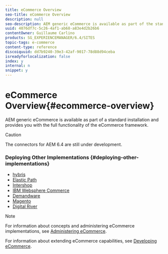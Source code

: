 ```yaml
---
title: eCommerce Overview
seo-title: eCommerce Overview
description: null
seo-description: AEM generic eCommerce is available as part of the standard installation and provides you with the full functionality of the eCommerce framework.  
uuid: 4076df7c-5c26-4af1-ab68-a83e4d2b26b6
contentOwner: Guillaume Carlino
products: SG_EXPERIENCEMANAGER/6.4/SITES
topic-tags: e-commerce
content-type: reference
discoiquuid: dd7b9240-39e3-42af-9017-78d88d94ceba
isreadyforlocalization: false
index: y
internal: n
snippet: y
---
```


# eCommerce Overview{#ecommerce-overview}

AEM generic eCommerce is available as part of a standard installation and provides you with the full functionality of the eCommerce framework.

>[!CAUTION]
>
>The connectors for AEM 6.4 are still under development.

### Deploying Other Implementations {#deploying-other-implementations}

* [hybris](../../deploying/using/hybris.md)
* [Elastic Path](../../deploying/using/elasticpath.md)
* [Intershop](../../deploying/using/intershop.md)
* [IBM Websphere Commerce](../../deploying/using/ibm-websphere.md)
* [Demandware](../../deploying/using/demandware.md)
* [Magento](../../deploying/using/magento.md)
* [Digital River](../../deploying/using/digital-river.md)

>[!NOTE]
>
>For information about concepts and administering eCommerce implementations, see [Administering eCommerce](../../administering/using/ecommerce.md).
>
>For information about extending eCommerce capabilities, see [Developing eCommerce](../../developing/using/ecommerce.md).


